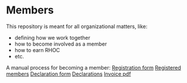 # Members

This repository is meant for all organizational matters, like:
- defining how we work together
- how to become involved as a member
- how to earn RHOC
- etc.

A manual process for becoming a member:
[Registration form](https://docs.google.com/open?id=1BohlW_z9HgMbAaFaAZcwno7mbIB3KgFCsAzpqZbZf04)
[Registered members](https://docs.google.com/open?id=1FU9SIwocJk2EXPqsx8x7vlORqul2WDnNs-nG0w3vbV8)
[Declaration form](https://drive.google.com/open?id=1LpXu_Nl8LajffKbSRnqMi_GTbZ6HiqlnZ3eWQ4cm4no)
[Declarations](https://drive.google.com/open?id=19Y5aEZelHa2JISCXB6jViTiRx9H0cCmha8arYz7vbg0)
[Invoice pdf](https://drive.google.com/open?id=0BwX0krsxHncTbk5pRmZBWDBsZm8)
